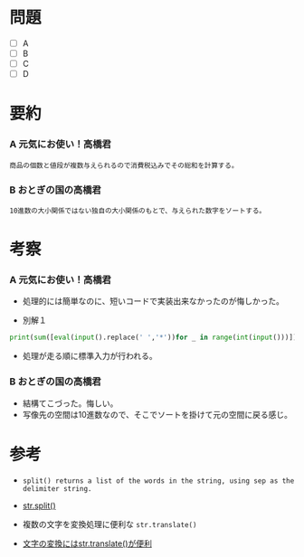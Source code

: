 # 問題
* [ ] A
* [ ] B
* [ ] C
* [ ] D

# 要約
### A 元気にお使い！高橋君
```text
商品の個数と値段が複数与えられるので消費税込みでその総和を計算する。
```

### B おとぎの国の高橋君
```text
10進数の大小関係ではない独自の大小関係のもとで、与えられた数字をソートする。
```

# 考察
### A 元気にお使い！高橋君
- 処理的には簡単なのに、短いコードで実装出来なかったのが悔しかった。

- 別解１
```python
print(sum([eval(input().replace(' ','*'))for _ in range(int(input()))]) * 105 // 100)
```

- 処理が走る順に標準入力が行われる。

### B おとぎの国の高橋君
- 結構てこづった。悔しい。
- 写像先の空間は10進数なので、そこでソートを掛けて元の空間に戻る感じ。


# 参考
- `split() returns a list of the words in the string, using sep as the delimiter string. ` 
- [str.split()](https://docs.python.jp/3/library/stdtypes.html?highlight=split#str.rsplit)

- 複数の文字を変換処理に便利な `str.translate()`
- [文字の変換にはstr.translate()が便利](https://qiita.com/tag1216/items/df6c93bdb823dd48af6c)

